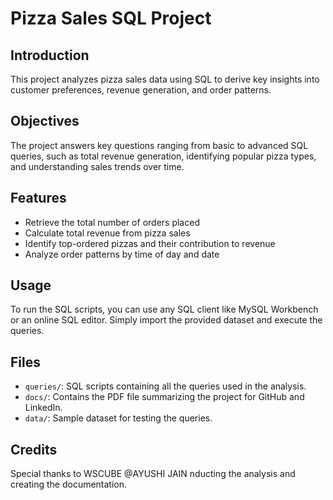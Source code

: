 # Pizza Sales SQL Project

## Introduction
This project analyzes pizza sales data using SQL to derive key insights into customer preferences, revenue generation, and order patterns.

## Objectives
The project answers key questions ranging from basic to advanced SQL queries, such as total revenue generation, identifying popular pizza types, and understanding sales trends over time.

## Features
- Retrieve the total number of orders placed
- Calculate total revenue from pizza sales
- Identify top-ordered pizzas and their contribution to revenue
- Analyze order patterns by time of day and date

## Usage
To run the SQL scripts, you can use any SQL client like MySQL Workbench or an online SQL editor. Simply import the provided dataset and execute the queries.

## Files
- `queries/`: SQL scripts containing all the queries used in the analysis.
- `docs/`: Contains the PDF file summarizing the project for GitHub and LinkedIn.
- `data/`: Sample dataset for testing the queries.

## Credits
Special thanks to WSCUBE @AYUSHI JAIN nducting the analysis and creating the documentation.
